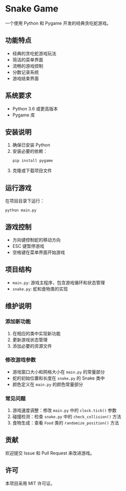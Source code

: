 # Snake Game

一个使用 Python 和 Pygame 开发的经典贪吃蛇游戏。

## 功能特点

- 经典的贪吃蛇游戏玩法
- 简洁的菜单界面
- 流畅的游戏控制
- 分数记录系统
- 游戏结束界面

## 系统要求

- Python 3.6 或更高版本
- Pygame 库

## 安装说明

1. 确保已安装 Python
2. 安装必要的依赖：
   ```
   pip install pygame
   ```
3. 克隆或下载项目文件

## 运行游戏

在项目目录下运行：
```
python main.py
```

## 游戏控制

- 方向键控制蛇的移动方向
- ESC 键暂停游戏
- 空格键在菜单界面开始游戏

## 项目结构

- `main.py`: 游戏主程序，包含游戏循环和状态管理
- `snake.py`: 蛇和食物类的实现

## 维护说明

### 添加新功能
1. 在相应的类中实现新功能
2. 更新游戏状态管理
3. 添加必要的资源文件

### 修改游戏参数
- 游戏窗口大小和网格大小在 `main.py` 的常量部分
- 蛇的初始位置和长度在 `snake.py` 的 Snake 类中
- 颜色定义在 `main.py` 的颜色常量部分

### 常见问题
1. 游戏速度调整：修改 `main.py` 中的 `clock.tick()` 参数
2. 碰撞检测：检查 `snake.py` 中的 `check_collision()` 方法
3. 食物生成：查看 `Food` 类的 `randomize_position()` 方法

## 贡献

欢迎提交 Issue 和 Pull Request 来改进游戏。

## 许可

本项目采用 MIT 许可证。